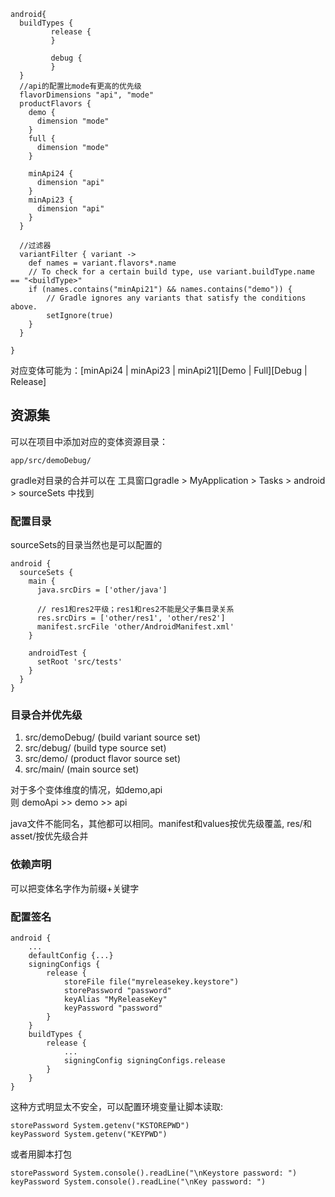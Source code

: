 ```
android{
  buildTypes {
         release {
         }

         debug {
         }
  }
  //api的配置比mode有更高的优先级
  flavorDimensions "api", "mode"
  productFlavors {
    demo {
      dimension "mode"
    }
    full {
      dimension "mode"
    }

    minApi24 {
      dimension "api"
    }
    minApi23 {
      dimension "api"
    }
  }

  //过滤器
  variantFilter { variant ->
    def names = variant.flavors*.name
    // To check for a certain build type, use variant.buildType.name == "<buildType>"
    if (names.contains("minApi21") && names.contains("demo")) {
        // Gradle ignores any variants that satisfy the conditions above.
        setIgnore(true)
    }
  }

}
```
对应变体可能为：[minApi24 | minApi23 | minApi21][Demo | Full][Debug | Release]

## 资源集  
可以在项目中添加对应的变体资源目录：
```
app/src/demoDebug/  
```
gradle对目录的合并可以在 工具窗口gradle > MyApplication > Tasks > android > sourceSets 中找到  

### 配置目录
sourceSets的目录当然也是可以配置的  
```
android {
  sourceSets {
    main {
      java.srcDirs = ['other/java']

      // res1和res2平级；res1和res2不能是父子集目录关系
      res.srcDirs = ['other/res1', 'other/res2']
      manifest.srcFile 'other/AndroidManifest.xml'
    }

    androidTest {
      setRoot 'src/tests'
    }
  }
}
```
### 目录合并优先级

1. src/demoDebug/ (build variant source set)   
2. src/debug/ (build type source set)  
3. src/demo/ (product flavor source set)  
4. src/main/ (main source set)  

对于多个变体维度的情况，如demo,api  
则 demoApi >> demo >> api  

java文件不能同名，其他都可以相同。manifest和values按优先级覆盖, res/和asset/按优先级合并   

### 依赖声明
可以把变体名字作为前缀+关键字  
### 配置签名  
```
android {
    ...
    defaultConfig {...}
    signingConfigs {
        release {
            storeFile file("myreleasekey.keystore")
            storePassword "password"
            keyAlias "MyReleaseKey"
            keyPassword "password"
        }
    }
    buildTypes {
        release {
            ...
            signingConfig signingConfigs.release
        }
    }
}
```
这种方式明显太不安全，可以配置环境变量让脚本读取:  
```
storePassword System.getenv("KSTOREPWD")
keyPassword System.getenv("KEYPWD")
```
或者用脚本打包
```
storePassword System.console().readLine("\nKeystore password: ")
keyPassword System.console().readLine("\nKey password: ")
```
